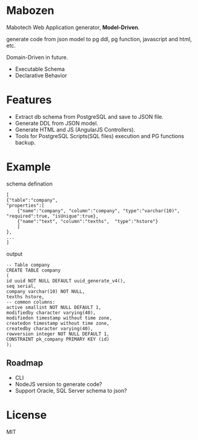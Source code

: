 Mabozen
=======

Mabotech Web Application generator, **Model-Driven**.

generate code from json model to pg ddl, pg function, javascript and html, etc.

Domain-Driven in future.


- Executable Schema
- Declarative Behavior




Features
========

- Extract db schema from PostgreSQL and save to JSON file.
- Generate DDL from JSON model.
- Generate HTML and JS (AngularJS Controllers).
- Tools for PostgreSQL Scripts(SQL files) execution and PG functions backup.


Example
=======

schema defination

    [
    {"table":"company",
    "properties":[
    	{"name":"company", "column":"company", "type":"varchar(10)", "required":true, "isUnique":true},
    	{"name":"text", "column":"texths",  "type":"hstore"}
    	]
    },
    ...
    ]

output

    -- Table company
    CREATE TABLE company
    (
    id uuid NOT NULL DEFAULT uuid_generate_v4(),
	seq serial,
    company varchar(10) NOT NULL,
    texths hstore,
    -- common columns:
    active smallint NOT NULL DEFAULT 1,
    modifiedby character varying(40),
    modifiedon timestamp without time zone,
    createdon timestamp without time zone,
    createdby character varying(40),
    rowversion integer NOT NULL DEFAULT 1,
    CONSTRAINT pk_company PRIMARY KEY (id)
    );

Roadmap
-------
- CLI
- NodeJS version to generate code?
- Support Oracle, SQL Server schema to json?


License
=======

MIT

